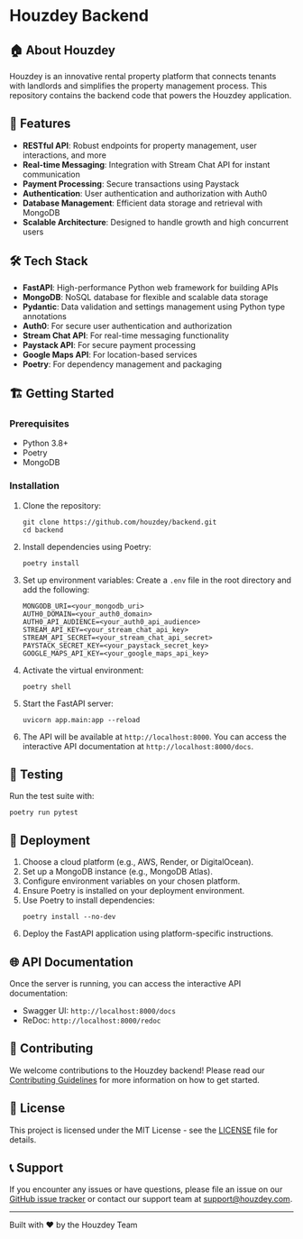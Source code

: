 # Houzdey Backend

## 🏠 About Houzdey

Houzdey is an innovative rental property platform that connects tenants with landlords and simplifies the property management process. This repository contains the backend code that powers the Houzdey application.

## 🚀 Features

- **RESTful API**: Robust endpoints for property management, user interactions, and more
- **Real-time Messaging**: Integration with Stream Chat API for instant communication
- **Payment Processing**: Secure transactions using Paystack
- **Authentication**: User authentication and authorization with Auth0
- **Database Management**: Efficient data storage and retrieval with MongoDB
- **Scalable Architecture**: Designed to handle growth and high concurrent users

## 🛠 Tech Stack

- **FastAPI**: High-performance Python web framework for building APIs
- **MongoDB**: NoSQL database for flexible and scalable data storage
- **Pydantic**: Data validation and settings management using Python type annotations
- **Auth0**: For secure user authentication and authorization
- **Stream Chat API**: For real-time messaging functionality
- **Paystack API**: For secure payment processing
- **Google Maps API**: For location-based services
- **Poetry**: For dependency management and packaging

## 🏗 Getting Started

### Prerequisites

- Python 3.8+
- Poetry
- MongoDB

### Installation

1. Clone the repository:
   ```
   git clone https://github.com/houzdey/backend.git
   cd backend
   ```

2. Install dependencies using Poetry:
   ```
   poetry install
   ```

3. Set up environment variables:
   Create a `.env` file in the root directory and add the following:
   ```
   MONGODB_URI=<your_mongodb_uri>
   AUTH0_DOMAIN=<your_auth0_domain>
   AUTH0_API_AUDIENCE=<your_auth0_api_audience>
   STREAM_API_KEY=<your_stream_chat_api_key>
   STREAM_API_SECRET=<your_stream_chat_api_secret>
   PAYSTACK_SECRET_KEY=<your_paystack_secret_key>
   GOOGLE_MAPS_API_KEY=<your_google_maps_api_key>
   ```

4. Activate the virtual environment:
   ```
   poetry shell
   ```

5. Start the FastAPI server:
   ```
   uvicorn app.main:app --reload
   ```

6. The API will be available at `http://localhost:8000`. You can access the interactive API documentation at `http://localhost:8000/docs`.

## 🧪 Testing

Run the test suite with:

```
poetry run pytest
```

## 🚢 Deployment

1. Choose a cloud platform (e.g., AWS, Render, or DigitalOcean).
2. Set up a MongoDB instance (e.g., MongoDB Atlas).
3. Configure environment variables on your chosen platform.
4. Ensure Poetry is installed on your deployment environment.
5. Use Poetry to install dependencies:
   ```
   poetry install --no-dev
   ```
6. Deploy the FastAPI application using platform-specific instructions.

## 🌐 API Documentation

Once the server is running, you can access the interactive API documentation:

- Swagger UI: `http://localhost:8000/docs`
- ReDoc: `http://localhost:8000/redoc`

## 🤝 Contributing

We welcome contributions to the Houzdey backend! Please read our [Contributing Guidelines](CONTRIBUTING.md) for more information on how to get started.

## 📄 License

This project is licensed under the MIT License - see the [LICENSE](LICENSE) file for details.

## 📞 Support

If you encounter any issues or have questions, please file an issue on our [GitHub issue tracker](https://github.com/houzdey/backend/issues) or contact our support team at support@houzdey.com.

---

Built with ❤️ by the Houzdey Team